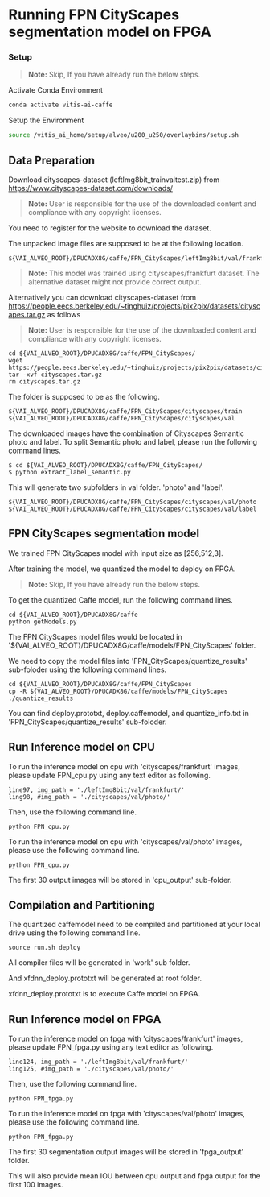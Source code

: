 # Running FPN CityScapes segmentation model on FPGA


### Setup

> **Note:** Skip, If you have already run the below steps.

Activate Conda Environment
  ```sh
  conda activate vitis-ai-caffe
  ```

Setup the Environment

  ```sh
  source /vitis_ai_home/setup/alveo/u200_u250/overlaybins/setup.sh
  ```


## Data Preparation

Download cityscapes-dataset (leftImg8bit_trainvaltest.zip) from https://www.cityscapes-dataset.com/downloads/
> **Note:** User is responsible for the use of the downloaded content and compliance with any copyright licenses.

You need to register for the website to download the dataset.


The unpacked image files are supposed to be at the following location.

```
${VAI_ALVEO_ROOT}/DPUCADX8G/caffe/FPN_CityScapes/leftImg8bit/val/frankfurt
```

> **Note:** This model was trained using cityscapes/frankfurt dataset. The alternative dataset might not provide correct output.

Alternatively you can download cityscapes-dataset from https://people.eecs.berkeley.edu/~tinghuiz/projects/pix2pix/datasets/cityscapes.tar.gz as follows
> **Note:** User is responsible for the use of the downloaded content and compliance with any copyright licenses.
```
cd ${VAI_ALVEO_ROOT}/DPUCADX8G/caffe/FPN_CityScapes/
wget https://people.eecs.berkeley.edu/~tinghuiz/projects/pix2pix/datasets/cityscapes.tar.gz
tar -xvf cityscapes.tar.gz
rm cityscapes.tar.gz
```

The folder is supposed to be as the following.

```
${VAI_ALVEO_ROOT}/DPUCADX8G/caffe/FPN_CityScapes/cityscapes/train
${VAI_ALVEO_ROOT}/DPUCADX8G/caffe/FPN_CityScapes/cityscapes/val
```

The downloaded images have the combination of Cityscapes Semantic photo and label.
To split Semantic photo and label, please run the following command lines.

```
$ cd ${VAI_ALVEO_ROOT}/DPUCADX8G/caffe/FPN_CityScapes/
$ python extract_label_semantic.py
```

This will generate two subfolders in val folder. 'photo' and 'label'.
```
${VAI_ALVEO_ROOT}/DPUCADX8G/caffe/FPN_CityScapes/cityscapes/val/photo
${VAI_ALVEO_ROOT}/DPUCADX8G/caffe/FPN_CityScapes/cityscapes/val/label
```



## FPN CityScapes segmentation model

We trained FPN CityScapes model with input size as [256,512,3].

After training the model, we quantized the model to deploy on FPGA.

> **Note:** Skip, If you have already run the below steps.

To get the quantized Caffe model, run the following command lines.

```
cd ${VAI_ALVEO_ROOT}/DPUCADX8G/caffe
python getModels.py
```

The FPN CityScapes model files would be located in '${VAI_ALVEO_ROOT}/DPUCADX8G/caffe/models/FPN_CityScapes' folder.


We need to copy the model files into 'FPN_CityScapes/quantize_results' sub-foloder using the following command lines.
```
cd ${VAI_ALVEO_ROOT}/DPUCADX8G/caffe/FPN_CityScapes
cp -R ${VAI_ALVEO_ROOT}/DPUCADX8G/caffe/models/FPN_CityScapes ./quantize_results
```
You can find deploy.prototxt, deploy.caffemodel, and quantize_info.txt in 'FPN_CityScapes/quantize_results' sub-foloder.


## Run Inference model on CPU


To run the inference model on cpu with 'cityscapes/frankfurt' images, please update FPN_cpu.py using any text editor as following.

```
line97, img_path = './leftImg8bit/val/frankfurt/'
ling98, #img_path = './cityscapes/val/photo/'
```

Then, use the following command line.
```
python FPN_cpu.py
```


To run the inference model on cpu with 'cityscapes/val/photo' images, please use the following command line.
```
python FPN_cpu.py
```


The first 30 output images will be stored in 'cpu_output' sub-folder.



## Compilation and Partitioning


The quantized caffemodel need to be compiled and partitioned at your local drive using the following command line.
```
source run.sh deploy
```
All compiler files will be generated in 'work' sub folder.

And xfdnn_deploy.prototxt will be generated at root folder.

xfdnn_deploy.prototxt is to execute Caffe model on FPGA.





## Run Inference model on FPGA

To run the inference model on fpga with 'cityscapes/frankfurt' images, please update FPN_fpga.py using any text editor as following.

```
line124, img_path = './leftImg8bit/val/frankfurt/'
ling125, #img_path = './cityscapes/val/photo/'
```

Then, use the following command line.
```
python FPN_fpga.py
```

To run the inference model on fpga with 'cityscapes/val/photo' images, please use the following command line.

```
python FPN_fpga.py
```
The first 30 segmentation output images will be stored in 'fpga_output' folder.

This will also provide mean IOU between cpu output and fpga output for the first 100 images.

